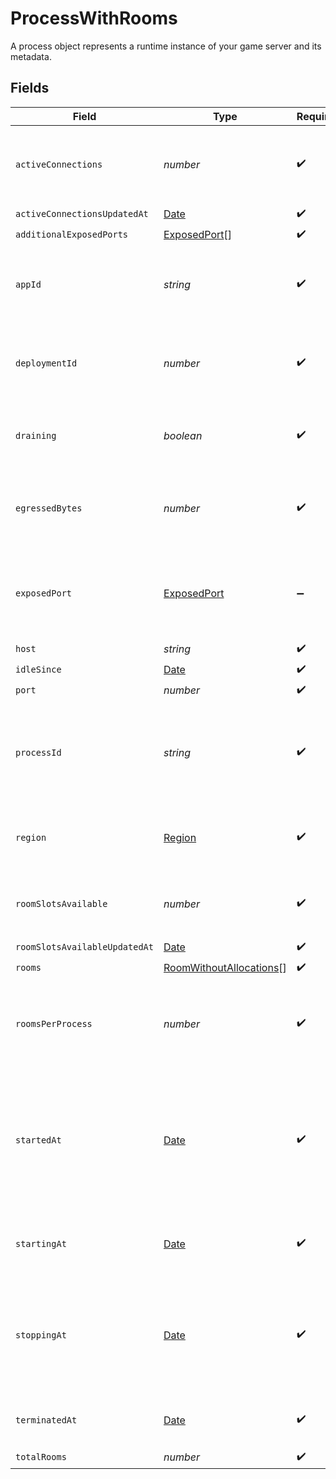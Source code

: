 # ProcessWithRooms

A process object represents a runtime instance of your game server and its metadata.


## Fields

| Field                                                                                                            | Type                                                                                                             | Required                                                                                                         | Description                                                                                                      | Example                                                                                                          |
| ---------------------------------------------------------------------------------------------------------------- | ---------------------------------------------------------------------------------------------------------------- | ---------------------------------------------------------------------------------------------------------------- | ---------------------------------------------------------------------------------------------------------------- | ---------------------------------------------------------------------------------------------------------------- |
| `activeConnections`                                                                                              | *number*                                                                                                         | :heavy_check_mark:                                                                                               | Tracks the number of active connections to a process.                                                            | 10                                                                                                               |
| `activeConnectionsUpdatedAt`                                                                                     | [Date](https://developer.mozilla.org/en-US/docs/Web/JavaScript/Reference/Global_Objects/Date)                    | :heavy_check_mark:                                                                                               | N/A                                                                                                              |                                                                                                                  |
| `additionalExposedPorts`                                                                                         | [ExposedPort](../../models/shared/exposedport.md)[]                                                              | :heavy_check_mark:                                                                                               | N/A                                                                                                              |                                                                                                                  |
| `appId`                                                                                                          | *string*                                                                                                         | :heavy_check_mark:                                                                                               | System generated unique identifier for an application.                                                           | app-af469a92-5b45-4565-b3c4-b79878de67d2                                                                         |
| `deploymentId`                                                                                                   | *number*                                                                                                         | :heavy_check_mark:                                                                                               | System generated id for a deployment. Increments by 1.                                                           | 1                                                                                                                |
| `draining`                                                                                                       | *boolean*                                                                                                        | :heavy_check_mark:                                                                                               | Process in drain will not accept any new rooms.                                                                  |                                                                                                                  |
| `egressedBytes`                                                                                                  | *number*                                                                                                         | :heavy_check_mark:                                                                                               | Measures network traffic leaving the process in bytes.                                                           | 435                                                                                                              |
| `exposedPort`                                                                                                    | [ExposedPort](../../models/shared/exposedport.md)                                                                | :heavy_minus_sign:                                                                                               | Connection information to an exposed port on an active process.                                                  |                                                                                                                  |
| `host`                                                                                                           | *string*                                                                                                         | :heavy_check_mark:                                                                                               | N/A                                                                                                              |                                                                                                                  |
| `idleSince`                                                                                                      | [Date](https://developer.mozilla.org/en-US/docs/Web/JavaScript/Reference/Global_Objects/Date)                    | :heavy_check_mark:                                                                                               | N/A                                                                                                              |                                                                                                                  |
| `port`                                                                                                           | *number*                                                                                                         | :heavy_check_mark:                                                                                               | N/A                                                                                                              |                                                                                                                  |
| `processId`                                                                                                      | *string*                                                                                                         | :heavy_check_mark:                                                                                               | System generated unique identifier to a runtime instance of your game server.                                    | cbfcddd2-0006-43ae-996c-995fff7bed2e                                                                             |
| `region`                                                                                                         | [Region](../../models/shared/region.md)                                                                          | :heavy_check_mark:                                                                                               | Available regions to request a game server.                                                                      |                                                                                                                  |
| `roomSlotsAvailable`                                                                                             | *number*                                                                                                         | :heavy_check_mark:                                                                                               | Tracks the number of room slots available on the process.                                                        | 1                                                                                                                |
| `roomSlotsAvailableUpdatedAt`                                                                                    | [Date](https://developer.mozilla.org/en-US/docs/Web/JavaScript/Reference/Global_Objects/Date)                    | :heavy_check_mark:                                                                                               | N/A                                                                                                              |                                                                                                                  |
| `rooms`                                                                                                          | [RoomWithoutAllocations](../../models/shared/roomwithoutallocations.md)[]                                        | :heavy_check_mark:                                                                                               | N/A                                                                                                              |                                                                                                                  |
| `roomsPerProcess`                                                                                                | *number*                                                                                                         | :heavy_check_mark:                                                                                               | Governs how many [rooms](https://hathora.dev/docs/concepts/hathora-entities#room) can be scheduled in a process. | 3                                                                                                                |
| `startedAt`                                                                                                      | [Date](https://developer.mozilla.org/en-US/docs/Web/JavaScript/Reference/Global_Objects/Date)                    | :heavy_check_mark:                                                                                               | When the process bound to the specified port. We use this to determine when we should start billing.             |                                                                                                                  |
| `startingAt`                                                                                                     | [Date](https://developer.mozilla.org/en-US/docs/Web/JavaScript/Reference/Global_Objects/Date)                    | :heavy_check_mark:                                                                                               | When the process started being provisioned.                                                                      |                                                                                                                  |
| `stoppingAt`                                                                                                     | [Date](https://developer.mozilla.org/en-US/docs/Web/JavaScript/Reference/Global_Objects/Date)                    | :heavy_check_mark:                                                                                               | When the process is issued to stop. We use this to determine when we should stop billing.                        |                                                                                                                  |
| `terminatedAt`                                                                                                   | [Date](https://developer.mozilla.org/en-US/docs/Web/JavaScript/Reference/Global_Objects/Date)                    | :heavy_check_mark:                                                                                               | When the process has been terminated.                                                                            |                                                                                                                  |
| `totalRooms`                                                                                                     | *number*                                                                                                         | :heavy_check_mark:                                                                                               | N/A                                                                                                              |                                                                                                                  |